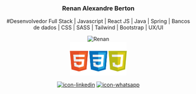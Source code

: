 <div align= "center">

  ### Renan Alexandre Berton
  #Desenvolvedor Full Stack | Javascript | React JS | Java | Spring | Bancos de dados | CSS | SASS | Tailwind | Bootstrap | UX/UI
  
  <img alt="Renan" height="auto" width="30%" src= "https://github-readme-stats.vercel.app/api/top-langs/?username=renanberton&themes=dark"><br>
  <img alt="Renan" height="auto" width="30%" src= "https://github.com/renanberton/renanberton/blob/main/icones.png">
</div>

<div align= "center" style="display: inline_block; width:100%; height:auto">
  
  [![icon-linkedin](https://img.shields.io/badge/LinkedIn-0077B5?style=for-the-badge&logo=linkedin&logoColor=white)](https://www.linkedin.com/in/renan-alexandre-berton-565620142/)
  [![icon-whatsapp](https://img.shields.io/badge/WhatsApp-25D366?style=for-the-badge&logo=whatsapp&logoColor=white)](https://wa.me/5511976573355)
 
</div>


